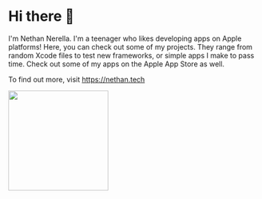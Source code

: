 # Hi there 👋

I'm Nethan Nerella. I'm a teenager who likes developing apps on Apple platforms!
Here, you can check out some of my projects. They range from random Xcode files
to test new frameworks, or simple apps I make to pass time. Check out some of my
apps on the Apple App Store as well. 

To find out more, visit https://nethan.tech

<html>
  <img src="https://images.credly.com/images/9b0ac7af-f7ac-4938-96a4-2d4805bfe23f/image.png" style="width: 200px; height: 200px;">
</html>
